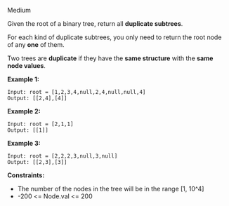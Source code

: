 Medium

Given the root of a binary tree, return all **duplicate subtrees**.

For each kind of duplicate subtrees, you only need to return the root node of any **one** of them.

Two trees are **duplicate** if they have the **same structure** with the **same node values**.

 

**Example 1:**

```
Input: root = [1,2,3,4,null,2,4,null,null,4]
Output: [[2,4],[4]]
```
**Example 2:**

```
Input: root = [2,1,1]
Output: [[1]]
```
**Example 3:**

```
Input: root = [2,2,2,3,null,3,null]
Output: [[2,3],[3]]
``` 

**Constraints:**

- The number of the nodes in the tree will be in the range [1, 10^4]
- -200 <= Node.val <= 200
